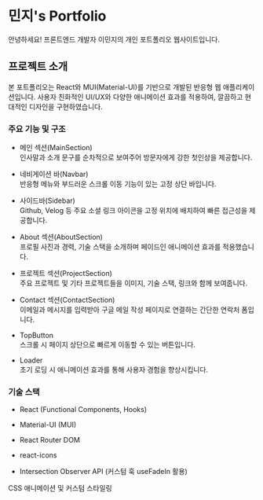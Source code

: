 # 민지's Portfolio

안녕하세요! 프론트엔드 개발자 이민지의 개인 포트폴리오 웹사이트입니다.

## 프로젝트 소개

본 포트폴리오는 React와 MUI(Material-UI)를 기반으로 개발된 반응형 웹 애플리케이션입니다.
사용자 친화적인 UI/UX와 다양한 애니메이션 효과를 적용하여, 깔끔하고 현대적인 디자인을 구현하였습니다.

### 주요 기능 및 구조

- 메인 섹션(MainSection)  
  인사말과 소개 문구를 순차적으로 보여주어 방문자에게 강한 첫인상을 제공합니다.

- 네비게이션 바(Navbar)  
  반응형 메뉴와 부드러운 스크롤 이동 기능이 있는 고정 상단 바입니다.

- 사이드바(Sidebar)  
  Github, Velog 등 주요 소셜 링크 아이콘을 고정 위치에 배치하여 빠른 접근성을 제공합니다.

- About 섹션(AboutSection)  
  프로필 사진과 경력, 기술 스택을 소개하며 페이드인 애니메이션 효과를 적용했습니다.

- 프로젝트 섹션(ProjectSection)  
  주요 프로젝트 및 기타 프로젝트들을 이미지, 기술 스택, 링크와 함께 보여줍니다.

- Contact 섹션(ContactSection)  
  이메일과 메시지를 입력받아 구글 메일 작성 페이지로 연결하는 간단한 연락처 폼입니다.

- TopButton  
  스크롤 시 페이지 상단으로 빠르게 이동할 수 있는 버튼입니다.

- Loader  
  초기 로딩 시 애니메이션 효과를 통해 사용자 경험을 향상시킵니다.

### 기술 스택

- React (Functional Components, Hooks)

- Material-UI (MUI)

- React Router DOM

- react-icons

- Intersection Observer API (커스텀 훅 useFadeIn 활용)

CSS 애니메이션 및 커스텀 스타일링

